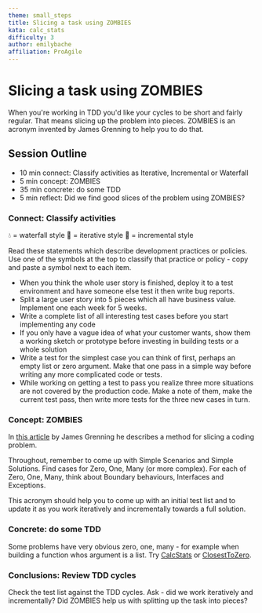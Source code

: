 ```yaml
---
theme: small_steps
title: Slicing a task using ZOMBIES
kata: calc_stats
difficulty: 3
author: emilybache
affiliation: ProAgile
---
```


# Slicing a task using ZOMBIES

When you're working in TDD you'd like your cycles to be short and fairly regular. That means slicing up the problem into pieces. ZOMBIES is an acronym invented by James Grenning to help you to do that.

## Session Outline
 
* 10 min connect: Classify activities as Iterative, Incremental or Waterfall
* 5 min concept: ZOMBIES
* 35 min concrete: do some TDD
* 5 min reflect: Did we find good slices of the problem using ZOMBIES?


### Connect: Classify activities

💧 = waterfall style
💫 = iterative style
🍕 = incremental style

Read these statements which describe development practices or policies. Use one of the symbols at the top to classify that practice or policy - copy and paste a symbol next to each item.
* When you think the whole user story is finished, deploy it to a test environment and have someone else test it then write bug reports. 
* Split a large user story into 5 pieces which all have business value. Implement one each week for 5 weeks.
* Write a complete list of all interesting test cases before you start implementing any code
* If you only have a vague idea of what your customer wants, show them a working sketch or prototype before investing in building tests or a whole solution
* Write a test for the simplest case you can think of first, perhaps an empty list or zero argument. Make that one pass in a simple way before writing any more complicated code or tests.
* While working on getting a test to pass you realize three more situations are not covered by the production code. Make a note of them, make the current test pass, then write more tests for the three new cases in turn.

### Concept: ZOMBIES

In [this article](http://blog.wingman-sw.com/tdd-guided-by-zombies) by James Grenning he describes a method for slicing a coding problem. 

Throughout, remember to come up with Simple Scenarios and Simple Solutions. Find cases for Zero, One, Many (or more complex). For each of Zero, One, Many, think about Boundary behaviours, Interfaces and Exceptions.

This acronym should help you to come up with an initial test list and to update it as you work iteratively and incrementally towards a full solution.

### Concrete: do some TDD
Some problems have very obvious zero, one, many - for example when building a function whos argument is a list. Try [CalcStats](kata_descriptions/calc_stats.html) or [ClosestToZero](kata_descriptions/closest_to_zero.html).

### Conclusions: Review TDD cycles
Check the test list against the TDD cycles. Ask - did we work iteratively and incrementally? Did ZOMBIES help us with splitting up the task into pieces?

